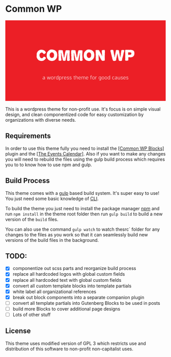 # Common WP

![](./assets/images/github.jpg)

This is a wordpress theme for non-profit use. It's focus is on simple visual design, and clean componentized code for easy customization by organizations with diverse needs.

## Requirements

In order to use this theme fully you need to install the [[Common WP Blocks]](https://github.com/jcklpe/common-wp-blocks) plugin and the [[The Events Calendar]](https://wordpress.org/plugins/the-events-calendar/). Also if you want to make any changes you will need to rebuild the files using the gulp build process which requires you to to know how to use npm and gulp.

## Build Process

This theme comes with a [gulp](https://gulpjs.com/) based build system. It's super easy to use! You just need some basic knowledge of [CLI](https://www.youtube.com/watch?v=4RPtJ9UyHS0).

To build the theme you just need to install the package manager [npm](https://www.npmjs.com/) and run `npm install` in the theme root folder then run `gulp build` to build a new version of the `build` files.

You can also use the command `gulp watch` to watch thesrc` folder for any changes to the files as you work so that it can seamlessly build new versions of the build files in the background.

## TODO:

- [x] componentize out scss parts and reorganize build process
- [x] replace all hardcoded logos with global custom fields
- [x] replace all hardcoded text with global custom fields
- [x] convert all custom template blocks into template partials
- [x] white label all organizational references
- [x] break out block components into a separate companion plugin
- [ ] convert all template partials into Gutenberg Blocks to be used in posts
- [ ] build more Blocks to cover additional page designs
- [ ] Lots of other stuff

## License

This theme uses modified version of GPL 3 which restricts use and distribution of this software to non-profit non-capitalist uses.
